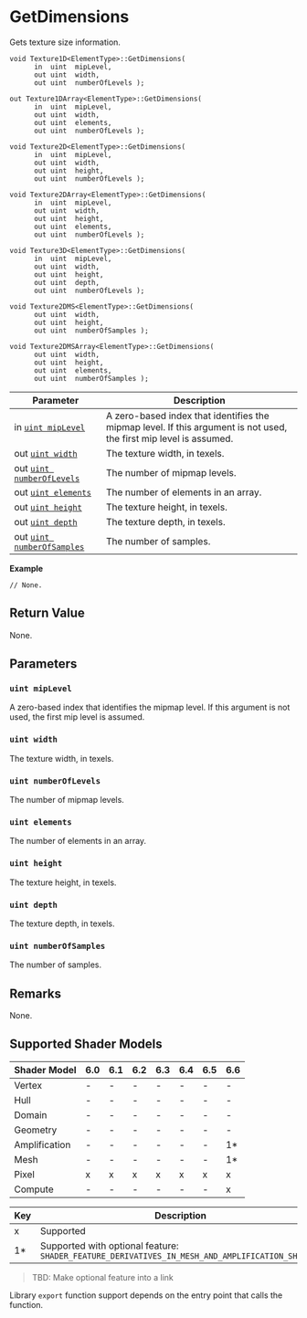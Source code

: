 # GetDimensions

Gets texture size information.

```syntax
void Texture1D<ElementType>::GetDimensions(
      in  uint  mipLevel,
      out uint  width,
      out uint  numberOfLevels );

out Texture1DArray<ElementType>::GetDimensions(
      in  uint  mipLevel,
      out uint  width,
      out uint  elements,
      out uint  numberOfLevels );

void Texture2D<ElementType>::GetDimensions(
      in  uint  mipLevel,
      out uint  width,
      out uint  height,
      out uint  numberOfLevels );

void Texture2DArray<ElementType>::GetDimensions(
      in  uint  mipLevel,
      out uint  width,
      out uint  height,
      out uint  elements,
      out uint  numberOfLevels );

void Texture3D<ElementType>::GetDimensions(
      in  uint  mipLevel,
      out uint  width,
      out uint  height,
      out uint  depth,
      out uint  numberOfLevels );

void Texture2DMS<ElementType>::GetDimensions(
      out uint  width,
      out uint  height,
      out uint  numberOfSamples );

void Texture2DMSArray<ElementType>::GetDimensions(
      out uint  width,
      out uint  height,
      out uint  elements,
      out uint  numberOfSamples );
```

| Parameter | Description |
| - | - |
| in [`uint mipLevel`](#uint-mipLevel) | A zero-based index that identifies the mipmap level. If this argument is not used, the first mip level is assumed. |
| out [`uint width`](#uint-width) | The texture width, in texels. |
| out [`uint numberOfLevels`](#uint-numberOfLevels) | The number of mipmap levels. |
| out [`uint elements`](#uint-elements) | The number of elements in an array. |
| out [`uint height`](#uint-height) | The texture height, in texels. |
| out [`uint depth`](#uint-depth) | The texture depth, in texels. |
| out [`uint numberOfSamples`](#uint-numberOfSamples) | The number of samples. |

<b>Example</b>

```HLSL
// None.
```

## Return Value

None.

## Parameters

### `uint mipLevel`

A zero-based index that identifies the mipmap level. If this argument is not used, the first mip level is assumed.

### `uint width`

The texture width, in texels.

### `uint numberOfLevels`

The number of mipmap levels.

### `uint elements`

The number of elements in an array.

### `uint height`

The texture height, in texels.

### `uint depth`

The texture depth, in texels.

### `uint numberOfSamples`

The number of samples.

## Remarks

None.

## Supported Shader Models

| Shader Model | 6.0 | 6.1 | 6.2 | 6.3 | 6.4 | 6.5 | 6.6 |
| --- | --- | --- | --- | --- | --- | --- | --- |
| Vertex | - | - | - | - | - | - | - |
| Hull | - | - | - | - | - | - | - |
| Domain | - | - | - | - | - | - | - |
| Geometry | - | - | - | - | - | - | - |
| Amplification | - | - | - | - | - | - | 1* |
| Mesh | - | - | - | - | - | - | 1* |
| Pixel | x | x | x | x | x | x | x |
| Compute | - | - | - | - | - | - | x |

| Key | Description |
| - | - |
| x | Supported |
| 1* | Supported with optional feature: `SHADER_FEATURE_DERIVATIVES_IN_MESH_AND_AMPLIFICATION_SHADERS` |

>TBD: Make optional feature into a link

Library `export` function support depends on the entry point that calls the function.